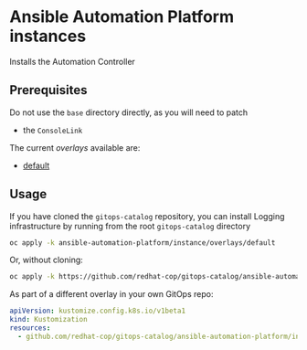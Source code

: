 # Ansible Automation Platform instances

Installs the Automation Controller

## Prerequisites

Do not use the `base` directory directly, as you will need to patch

* the `ConsoleLink`

The current *overlays* available are:

* [default](overlays/default)

## Usage

If you have cloned the `gitops-catalog` repository, you can install Logging infrastructure by running from the root `gitops-catalog` directory

```bash
oc apply -k ansible-automation-platform/instance/overlays/default
```

Or, without cloning:

```bash
oc apply -k https://github.com/redhat-cop/gitops-catalog/ansible-automation-platform/instance/overlays/default
```

As part of a different overlay in your own GitOps repo:

```yaml
apiVersion: kustomize.config.k8s.io/v1beta1
kind: Kustomization
resources:
  - github.com/redhat-cop/gitops-catalog/ansible-automation-platform/instance/overlays/default?ref=main
```
